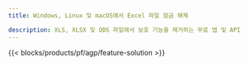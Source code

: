 ```yaml
---
title: Windows, Linux 및 macOS에서 Excel 파일 잠금 해제 

description: XLS, XLSX 및 ODS 파일에서 보호 기능을 제거하는 무료 앱 및 API
---
```

{{< blocks/products/pf/agp/feature-solution >}} 

